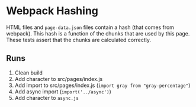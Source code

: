 # Webpack Hashing

HTML files and `page-data.json` files contain a hash (that comes from webpack). This hash is a function of the chunks that are used by this page. These tests assert that the chunks are calculated correctly.

## Runs

1.  Clean build
2.  Add character to src/pages/index.js
3.  Add import to src/pages/index.js (`import gray from "gray-percentage"`)
4.  Add async import (`import('../async')`)
5.  Add character to `async.js`

